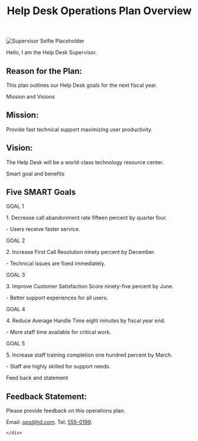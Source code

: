 <!DOCTYPE html>
<html lang="en">
<head>

        
</head>
<body class="bg-blue-50 min-h-screen p-8">
    <div class="max-w-3xl mx-auto bg-white p-6 shadow-xl rounded-xl rubric-text space-y-6">
        <header class="text-center pb-4 border-b border-gray-200">
            <h1 class="font-bold text-2xl mb-2">Help Desk Operations Plan Overview</h1>
        </header>

        
</section>
<div class="flex items-center space-x-4 mb-4">
                
  <div class="w-24 h-24 rounded-full overflow-hidden border-4 border-gray-300 flex-shrink-0">
                    
  <img src="https://placehold.co/100x100/A0AEC0/FFFFFF?text=Supervisor+Selfie" alt="Supervisor Selfie Placeholder" class="w-full h-full object-cover">
                </div>
                <div>
                    <p>Hello, I am the Help Desk Supervisor.</p>
                </div>
            </div>
            <h2 class="font-semibold mt-4">Reason for the Plan:</h2>
            <p>This plan outlines our Help Desk goals for the next fiscal year.</p>
        </section>

 Mission and Visions
<section class="space-y-4">
            <h2 class="font-semibold">Mission:</h2>
            <p>Provide fast technical support maximizing user productivity.</p>

 <h2 class="font-semibold">Vision:</h2>
            <p>The Help Desk will be a world-class technology resource center.</p>
        </section>

Smart goal and benefits
<section class="space-y-4">
            <h2 class="font-bold text-xl border-t pt-4 border-gray-200">Five SMART Goals</h2>

 <div class="ml-4 space-y-4">
 GOAL 1
                <div>
                    <p class="font-medium">1. Decrease call abandonment rate fifteen percent by quarter four.</p>
                    <p class="pl-4 italic">- Users receive faster service.</p>
                </div>
GOAL 2
  <div>
                    <p class="font-medium">2. Increase First Call Resolution ninety percent by December.</p>
                    <p class="pl-4 italic">- Technical issues are fixed immediately.</p>
                </div>

  GOAL 3
 <div>
                    <p class="font-medium">3. Improve Customer Satisfaction Score ninety-five percent by June.</p>
                    <p class="pl-4 italic">- Better support experiences for all users.</p>
                </div>

  GOAL 4
 <div>
                    <p class="font-medium">4. Reduce Average Handle Time eight minutes by fiscal year end.</p>
                    <p class="pl-4 italic">- More staff time available for critical work.</p>
                </div>

 GOAL 5
  <div>
                    <p class="font-medium">5. Increase staff training completion one hundred percent by March.</p>
                    <p class="pl-4 italic">- Staff are highly skilled for support needs.</p>
                </div>
            </div>
        </section>
        

  Feed back and statement
 <section class="border-t pt-4 border-gray-200">
            <h2 class="font-semibold">Feedback Statement:</h2>
            <p>Please provide feedback on this operations plan.</p>
            <p>Email: <a href="mailto:saneho@sheridancollege.ca" class="text-blue-600 hover:underline">ops@hd.com</a>. Tel: <a href="tel:5550199" class="text-blue-600 hover:underline">555-0199</a>.</p>
        </section>

    </div>
</body>
</html>
